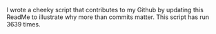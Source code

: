 I wrote a cheeky script that contributes to my Github by updating this ReadMe to illustrate why more than commits matter. This script has run 3639 times.